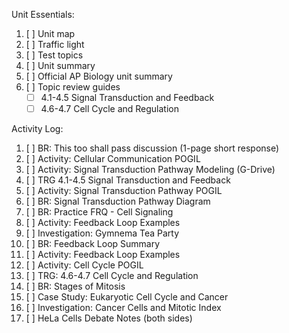 Unit Essentials:

1. [ ] Unit map
2. [ ] Traffic light
3. [ ] Test topics
4. [ ] Unit summary
5. [ ] Official AP Biology unit summary
6. [ ] Topic review guides
	- [ ] 4.1-4.5 Signal Transduction and Feedback
	- [ ] 4.6-4.7 Cell Cycle and Regulation

Activity Log:

1. [ ] BR: This too shall pass discussion (1-page short response)
2. [ ] Activity: Cellular Communication POGIL
3. [ ] Activity: Signal Transduction Pathway Modeling (G-Drive)
4. [ ] TRG 4.1-4.5 Signal Transduction and Feedback
5. [ ] Activity: Signal Transduction Pathway POGIL
6. [ ] BR: Signal Transduction Pathway Diagram
7. [ ] BR: Practice FRQ - Cell Signaling
8. [ ] Activity: Feedback Loop Examples
9. [ ] Investigation: Gymnema Tea Party
10. [ ] BR: Feedback Loop Summary
11. [ ] Activity: Feedback Loop Examples
12. [ ] Activity: Cell Cycle POGIL
13. [ ] TRG: 4.6-4.7 Cell Cycle and Regulation
14. [ ] BR: Stages of Mitosis
15. [ ] Case Study: Eukaryotic Cell Cycle and Cancer
16. [ ] Investigation: Cancer Cells and Mitotic Index
17. [ ] HeLa Cells Debate Notes (both sides)
